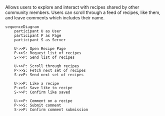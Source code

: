 Allows users to explore and interact with recipes shared by other community members. Users can scroll through a feed of recipes, like them, and leave comments which includes their name.

```mermaid
sequenceDiagram
    participant U as User
    participant P as Page
    participant S as Server

    U->>P: Open Recipe Page
    P->>S: Request list of recipes
    S->>P: Send list of recipes

    U->>P: Scroll through recipes
    P->>S: Fetch next set of recipes
    S->>P: Send next set of recipes

    U->>P: Like a recipe
    P->>S: Save like to recipe
    S->>P: Confirm like saved

    U->>P: Comment on a recipe
    P->>S: Submit comment
    S->>P: Confirm comment submission

